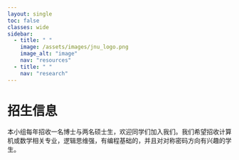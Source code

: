 ```yaml
---
layout: single
toc: false
classes: wide
sidebar:
  - title: " "
    image: /assets/images/jnu_logo.png
    image_alt: "image"
    nav: "resources"
  - title: " "
    nav: "research"
---
```


# 招生信息

本小组每年招收一名博士与两名硕士生，欢迎同学们加入我们。我们希望招收计算机或数学相关专业，逻辑思维强，有编程基础的，并且对对称密码方向有兴趣的学生。


